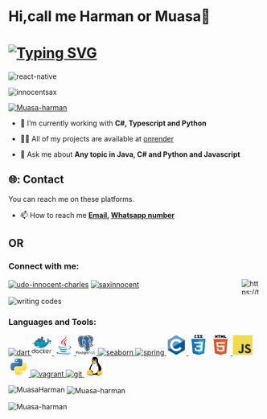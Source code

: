 # Hi,call me Harman or Muasa👋

# [![Typing SVG](https://readme-typing-svg.herokuapp.com?font=Fira+Code&pause=1000&random=false&width=435&lines=Welcome+to+My+Profile...❣;Software+Engineer;Full-Stack+Web+Developer;Tutor;Coding+Enthusiast)](https://git.io/typing-svg)

<!-- [![OOP badge]](https://github.com/Muasa-harman/Muasa-harman/blob/main/OOP%20badge%20Award.png)[![Algo_badge]()](https://www.google.com/url?sa=i&url=https%3A%2F%2Fwww.datamation.com%2Fbig-data%2Fdata-structure%2F&psig=AOvVaw3yiWuZOxVsdWQ3SMmVwupp&ust=1718437859902000&source=images&cd=vfe&opi=89978449&ved=0CBEQjRxqFwoTCJiAsYbO2oYDFQAAAAAdAAAAABAE) -->
<img src="https://github.com/ezranbayantemur/ezranbayantemur/blob/master/animation_500_kd7ngokt.gif" alt="react-native" width=200 height=200 align="center">

<p align="left"> <img src="https://komarev.com/ghpvc/?username=innocentsax&label=Profile%20views&color=0e75b6&style=flat" alt="innocentsax" /> </p>

<p align="left"> <a href="https://github.com/ryo-ma/github-profile-trophy"><img src="https://github-profile-trophy.vercel.app/?username=Muasa-harman" alt="Muasa-harman" /></a> </p>

- 🌱 I’m currently working with **C#, Typescript and Python**

- 👨‍💻 All of my projects are available at [onrender](https://myportfolioblogapp.onrender.com/)

- 💬 Ask me about **Any topic in Java, C# and Python and Javascript**

## 🌐: Contact

You can reach me on these platforms.

<!-- [![LinkedIn][#linkedin]][@linkedin] [![Email][#gmail]][@gmail] [![Discord][#discord]][@discord] -->

- 📫 How to reach me **[Email](harman.muasa@gmail.com), [Whatsapp number](https://wa.me/+254784130692)**
<h2>OR</h2>
<h3 align="left">Connect with me:</h3>
<p align="left">
<a href="https://x.com/MuasaMuasa" target="blank"><img align="right" src="https://raw.githubusercontent.com/rahuldkjain/github-profile-readme-generator/master/src/images/icons/Social/twitter.svg" alt="https://twitter.com/innocentsax?t=wvammjwu0mx0mg9whr24mg&s=09" height="30" width="40" /></a>
<a href="https://www.linkedin.com/in/harman-muasa-fullstackdev/" target="blank"><img align="center" src="https://raw.githubusercontent.com/rahuldkjain/github-profile-readme-generator/master/src/images/icons/Social/linked-in-alt.svg" alt="udo-innocent-charles" height="30" width="40" /></a>
<a href="" target="blank"><img align="center" src="https://raw.githubusercontent.com/rahuldkjain/github-profile-readme-generator/master/src/images/icons/Social/instagram.svg" alt="saxinnocent" height="30" width="40" /></a>
</p>

<img alt="writing codes" width='1300' height='500' align="center" src="https://media1.giphy.com/media/PI3QGKFN6XZUCMMqJm/giphy.gif?cid=ecf05e47o2ggol62o8sbe63ur5tr90j2vv3z7cs7am4if89k&rid=giphy.gif&ct=g">
<br clear='all'/>

<h3 align="left">Languages and Tools:</h3>
<p align="left"> <a href="https://dart.dev" target="_blank" rel="noreferrer"> <img src="https://www.vectorlogo.zone/logos/dartlang/dartlang-icon.svg" alt="dart" width="40" height="40"/> </a> <a href="https://www.docker.com/" target="_blank" rel="noreferrer"> <img src="https://raw.githubusercontent.com/devicons/devicon/master/icons/docker/docker-original-wordmark.svg" alt="docker" width="40" height="40"/> </a> <a href="https://www.java.com" target="_blank" rel="noreferrer"> <img src="https://raw.githubusercontent.com/devicons/devicon/master/icons/java/java-original.svg" alt="java" width="40" height="40"/> </a>  <a href="https://www.postgresql.org" target="_blank" rel="noreferrer"> <img src="https://raw.githubusercontent.com/devicons/devicon/master/icons/postgresql/postgresql-original-wordmark.svg" alt="postgresql" width="40" height="40"/> </a> <a href="https://seaborn.pydata.org/" target="_blank" rel="noreferrer"> <img src="https://seaborn.pydata.org/_images/logo-mark-lightbg.svg" alt="seaborn" width="40" height="40"/> </a> <a href="https://spring.io/" target="_blank" rel="noreferrer"> <img src="https://www.vectorlogo.zone/logos/springio/springio-icon.svg" alt="spring" width="40" height="40"/> </a>
<a align="left"> <a href="https://learn.microsoft.com/en-us/dotnet/csharp/" target="_blank" rel="noreferrer"> <img src="https://raw.githubusercontent.com/devicons/devicon/master/icons/c/c-original.svg" alt="c" width="40" height="40"/> </a> <a href="https://www.w3schools.com/css/" target="_blank" rel="noreferrer"> <img src="https://raw.githubusercontent.com/devicons/devicon/master/icons/css3/css3-original-wordmark.svg" alt="css3" width="40" height="40"/></a> <a href="https://www.w3.org/html/" target="_blank" rel="noreferrer"> <img src="https://raw.githubusercontent.com/devicons/devicon/master/icons/html5/html5-original-wordmark.svg" alt="html5" width="40" height="40"/> </a> <a href="https://developer.mozilla.org/en-US/docs/Web/JavaScript" target="_blank" rel="noreferrer"> <img src="https://raw.githubusercontent.com/devicons/devicon/master/icons/javascript/javascript-original.svg" alt="javascript" width="40" height="40"/> </a> <a href="https://www.python.org" target="_blank" rel="noreferrer"> <img src="https://raw.githubusercontent.com/devicons/devicon/master/icons/python/python-original.svg" alt="python" width="40" height="40"/> </a> <a href="https://www.vagrantup.com/" target="_blank" rel="noreferrer"> <img src="https://www.vectorlogo.zone/logos/vagrantup/vagrantup-icon.svg" alt="vagrant" width="40" height="40"/> </a>
<a href="https://git-scm.com/" target="_blank" rel="noreferrer"> <img src="https://www.vectorlogo.zone/logos/git-scm/git-scm-icon.svg" alt="git" width="40" height="40"/> </a>
<a href="https://www.linux.org/" target="_blank" rel="noreferrer"> <img src="https://raw.githubusercontent.com/devicons/devicon/master/icons/linux/linux-original.svg" alt="linux" width="40" height="40"/> </a></p>

<p><img align="left" src="https://github-readme-stats.vercel.app/api/top-langs?username=Muasa-harman&show_icons=true&locale=en&layout=compact" alt="MuasaHarman" /></p>

<p>&nbsp;<img align="center" src="https://github-readme-stats.vercel.app/api?username=Muasa-harman&show_icons=true&locale=en" alt="Muasa-harman" /></p>

<p><img align="center" src="https://github-readme-streak-stats.herokuapp.com/?user=Muasa-harman&" alt="Muasa-harman" /></p>
